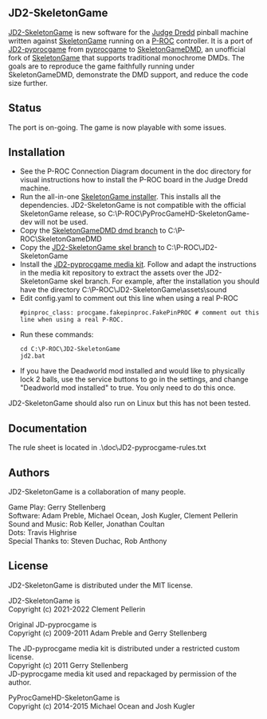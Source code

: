 ## JD2-SkeletonGame

[JD2-SkeletonGame](https://github.com/clempo2/JD2-SkeletonGame) is new software for the [Judge Dredd](https://www.ipdb.org/machine.cgi?id=1322) pinball machine written against [SkeletonGame](http://skeletongame.com/) running on a [P-ROC](https://www.multimorphic.com/store/circuit-boards/p-roc/) controller. It is a port of [JD2-pyprocgame](https://github.com/clempo2/JD2-pyprocgame) from [pyprocgame](http://pyprocgame.pindev.org/) to [SkeletonGameDMD](https://github.com/clempo2/SkeletonGameDMD), an unofficial fork of [SkeletonGame](https://github.com/mjocean/PyProcGameHD-SkeletonGame/tree/dev) that supports traditional monochrome DMDs. The goals are to reproduce the game faithfully running under SkeletonGameDMD, demonstrate the DMD support, and reduce the code size further.

## Status

The port is on-going. The game is now playable with some issues.

## Installation

- See the P-ROC Connection Diagram document in the doc directory for visual instructions how to install the P-ROC board in the Judge Dredd machine.  
- Run the all-in-one [SkeletonGame installer](http://skeletongame.com/step-1-installation-and-testing-the-install-windows/). This installs all the dependencies. JD2-SkeletonGame is not compatible with the official SkeletonGame release, so C:\P-ROC\PyProcGameHD-SkeletonGame-dev will not be used.  
- Copy the [SkeletonGameDMD dmd branch](https://github.com/clempo2/SkeletonGameDMD/tree/dmd) to C:\P-ROC\SkeletonGameDMD  
- Copy the [JD2-SkeletonGame skel branch](https://github.com/clempo2/JD2-pyprocgame/tree/skel) to C:\P-ROC\JD2-SkeletonGame  
- Install the [JD2-pyprocgame media kit](https://github.com/clempo2/JD2-pyprocgame-media). Follow and adapt the instructions in the media kit repository to extract the assets over the JD2-SkeletonGame skel branch. For example, after the installation you should have the directory C:\P-ROC\JD2-SkeletonGame\assets\sound  
- Edit config.yaml to comment out this line when using a real P-ROC
    ```
    #pinproc_class: procgame.fakepinproc.FakePinPROC # comment out this line when using a real P-ROC.
    ```
- Run these commands:
    ```
    cd C:\P-ROC\JD2-SkeletonGame  
    jd2.bat  
    ```
- If you have the Deadworld mod installed and would like to physically lock 2 balls, use the service buttons to go in the settings,  and change "Deadworld mod installed" to true. You only need to do this once.

JD2-SkeletonGame should also run on Linux but this has not been tested.

## Documentation

The rule sheet is located in .\doc\JD2-pyprocgame-rules.txt

## Authors

JD2-SkeletonGame is a collaboration of many people.

Game Play: Gerry Stellenberg  
Software: Adam Preble, Michael Ocean, Josh Kugler, Clement Pellerin  
Sound and Music: Rob Keller, Jonathan Coultan  
Dots: Travis Highrise  
Special Thanks to: Steven Duchac, Rob Anthony

## License

JD2-SkeletonGame is distributed under the MIT license.

JD2-SkeletonGame is  
Copyright (c) 2021-2022 Clement Pellerin

Original JD-pyprocgame is  
Copyright (c) 2009-2011 Adam Preble and Gerry Stellenberg

The JD-pyprocgame media kit is distributed under a restricted custom license.  
Copyright (c) 2011 Gerry Stellenberg  
JD-pyprocgame media kit used and repackaged by permission of the author.

PyProcGameHD-SkeletonGame is  
Copyright (c) 2014-2015 Michael Ocean and Josh Kugler
